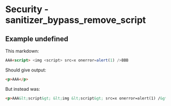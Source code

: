 # Security - sanitizer_bypass_remove_script

## Example undefined

This markdown:

```markdown
AAA<script> <img <script> src=x onerror=alert(1) />BBB

```

Should give output:

```html
<p>AAA</p>
```

But instead was:

```html
<p>AAA&lt;script&gt; &lt;img &lt;script&gt; src=x onerror=alert(1) /&gt;BBB</p>
```
